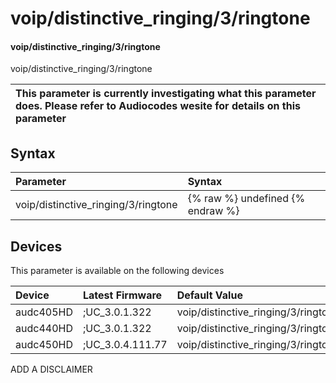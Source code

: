﻿---
description: voip/distinctive_ringing/3/ringtone
search: false
---

# voip/distinctive_ringing/3/ringtone

#### voip/distinctive_ringing/3/ringtone

voip/distinctive_ringing/3/ringtone


| This parameter is currently investigating what this parameter does. Please refer to Audiocodes wesite for details on this parameter | 
| :--- |

## Syntax
| Parameter | Syntax |
| :--- | :--- |
|voip/distinctive_ringing/3/ringtone | {% raw %} undefined {% endraw %}|

## Devices
This parameter is available on the following devices

| Device | Latest Firmware | Default Value |
|:---|:---|:---|
| audc405HD | ;UC_3.0.1.322 | voip/distinctive_ringing/3/ringtone=Ring04 
| audc440HD | ;UC_3.0.1.322 | voip/distinctive_ringing/3/ringtone=Ring04 
| audc450HD | ;UC_3.0.4.111.77 | voip/distinctive_ringing/3/ringtone=Ring04 

ADD A DISCLAIMER
